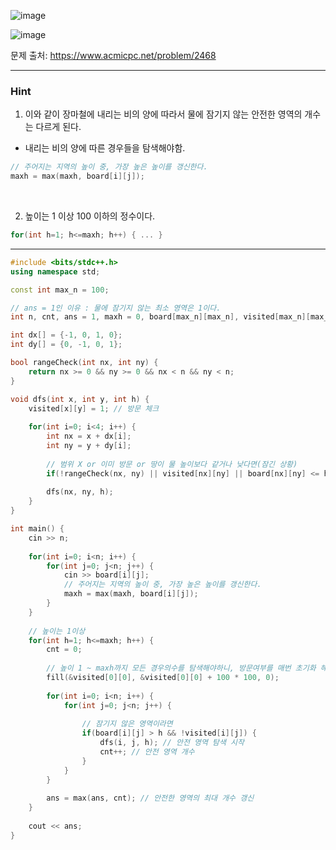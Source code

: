 ![image](https://github.com/user-attachments/assets/d1e7ac52-2a80-47c4-a551-a2cb4b5d79a5)

![image](https://github.com/user-attachments/assets/7f2eb768-c357-4fb7-9b3f-493572b64ad9)

문제 출처: https://www.acmicpc.net/problem/2468

---

### Hint

1. 이와 같이 장마철에 내리는 비의 양에 따라서 물에 잠기지 않는 안전한 영역의 개수는 다르게 된다.

- 내리는 비의 양에 따른 경우들을 탐색해야함.
  
```cpp
// 주어지는 지역의 높이 중, 가장 높은 높이를 갱신한다.
maxh = max(maxh, board[i][j]); 
```

&nbsp;

2. 높이는 1 이상 100 이하의 정수이다.

```cpp
for(int h=1; h<=maxh; h++) { ... }
```


---

```cpp 
#include <bits/stdc++.h>
using namespace std;

const int max_n = 100;

// ans = 1인 이유 : 물에 잠기지 않는 최소 영역은 1이다.
int n, cnt, ans = 1, maxh = 0, board[max_n][max_n], visited[max_n][max_n];

int dx[] = {-1, 0, 1, 0};
int dy[] = {0, -1, 0, 1};

bool rangeCheck(int nx, int ny) {
    return nx >= 0 && ny >= 0 && nx < n && ny < n;
}

void dfs(int x, int y, int h) {
    visited[x][y] = 1; // 방문 체크
    
    for(int i=0; i<4; i++) {
        int nx = x + dx[i];
        int ny = y + dy[i];
        
        // 범위 X or 이미 방문 or 땅이 물 높이보다 같거나 낮다면(잠긴 상황)
        if(!rangeCheck(nx, ny) || visited[nx][ny] || board[nx][ny] <= h) continue;
        
        dfs(nx, ny, h);
    }
}

int main() {
    cin >> n;
    
    for(int i=0; i<n; i++) {
        for(int j=0; j<n; j++) {
            cin >> board[i][j];    
            // 주어지는 지역의 높이 중, 가장 높은 높이를 갱신한다.
            maxh = max(maxh, board[i][j]); 
        }
    }
    
    // 높이는 1이상
    for(int h=1; h<=maxh; h++) {
        cnt = 0;
        
        // 높이 1 ~ maxh까지 모든 경우의수를 탐색해야하니, 방문여부를 매번 초기화 해준다.
        fill(&visited[0][0], &visited[0][0] + 100 * 100, 0);
        
        for(int i=0; i<n; i++) {
            for(int j=0; j<n; j++) {
                
                // 잠기지 않은 영역이라면 
                if(board[i][j] > h && !visited[i][j]) {
                    dfs(i, j, h); // 안전 영역 탐색 시작
                    cnt++; // 안전 영역 개수
                }    
            }
        }
        
        ans = max(ans, cnt); // 안전한 영역의 최대 개수 갱신
    }
    
    cout << ans;
}
```